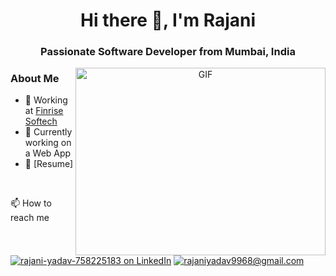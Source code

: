 <h1 align="center">Hi there 👋, I'm Rajani</h1>
<h3 align="center">Passionate Software Developer from Mumbai, India</h3>

<!-- Introduction Section -->
<p align="center">
  <img align="right" height="300" width="400" alt="GIF" src="https://media.giphy.com/media/SWoSkN6DxTszqIKEqv/giphy.gif">
</p>

### About Me

- 🔭 Working at [Finrise Softech](https://phoenix.tech/griffyn/)
- 🌱 Currently working on a Web App 
- 📄 [Resume]

<br/>



📫 How to reach me
<br>
<br>
<a href="www.linkedin.com/in/rajani-yadav-758225183/">![rajani-yadav-758225183 on LinkedIn](https://img.shields.io/badge/LinkedIn-0077B5?style=for-the-badge&logo=linkedin&logoColor=white)</a>
<a href="mailto:rajaniyadav9968@gmail.com">![rajaniyadav9968@gmail.com](https://img.shields.io/badge/Gmail-D14836?style=for-the-badge&logo=gmail&logoColor=white)</a>
